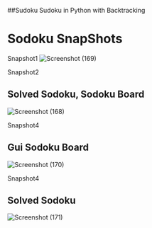 ##Sudoku
 Sudoku in Python with Backtracking
 
 
 
# Sodoku SnapShots
 Snapshot1
![Screenshot (169)](https://user-images.githubusercontent.com/31153225/106000257-a2776900-60d4-11eb-92a4-551f6b0c7fcc.png)
 
 
 
 
 
 Snapshot2
 ## Solved Sodoku, Sodoku Board 
![Screenshot (168)](https://user-images.githubusercontent.com/31153225/105998989-2deffa80-60d3-11eb-9726-cd8881a77f97.png)





Snapshot4
## Gui Sodoku Board
![Screenshot (170)](https://user-images.githubusercontent.com/31153225/105997167-4d862380-60d1-11eb-9d32-0371bb4baef7.png)

Snapshot4
## Solved Sodoku 
![Screenshot (171)](https://user-images.githubusercontent.com/31153225/106000383-c3d85500-60d4-11eb-9a37-2638d29fc070.png)


